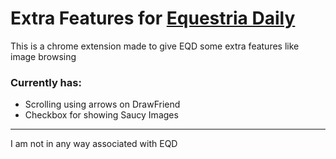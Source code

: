 # Extra Features for [Equestria Daily](http://www.equestriadaily.com/)
This is a chrome extension made to give EQD some extra features like image browsing

### Currently has:
* Scrolling using arrows on DrawFriend
* Checkbox for showing Saucy Images

***

I am not in any way associated with EQD
